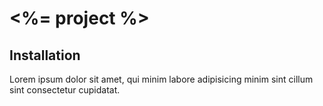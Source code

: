 # <%= project %>

## Installation

Lorem ipsum dolor sit amet, qui minim labore adipisicing minim sint cillum sint consectetur cupidatat.

